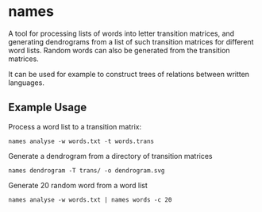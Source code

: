names
=====

A tool for processing lists of words into letter transition matrices, and generating dendrograms from a list of such transition matrices for different word lists. Random words can also be generated from the transition matrices.

It can be used for example to construct trees of relations between written languages.

## Example Usage

Process a word list to a transition matrix:

    names analyse -w words.txt -t words.trans

Generate a dendrogram from a directory of transition matrices

    names dendrogram -T trans/ -o dendrogram.svg

Generate 20 random word from a word list

    names analyse -w words.txt | names words -c 20
